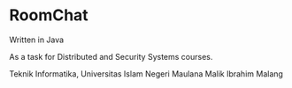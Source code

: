 # RoomChat

Written in Java

As a task for Distributed and Security Systems courses. 

Teknik Informatika, Universitas Islam Negeri Maulana Malik Ibrahim Malang 
